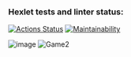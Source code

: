 ### Hexlet tests and linter status:
[![Actions Status](https://github.com/leonidbatoshkin/java-project-61/workflows/hexlet-check/badge.svg)](https://github.com/leonidbatoshkin/java-project-61/actions)
[![Maintainability](https://api.codeclimate.com/v1/badges/e5dad97fb7c459e59fec/maintainability)](https://codeclimate.com/github/leonidbatoshkin/java-project-61/maintainability)

![image](https://user-images.githubusercontent.com/46719906/219486041-df4edf76-f329-4fe0-82ad-71f86f9d9e20.png)
![Game2](https://user-images.githubusercontent.com/46719906/220104062-a171e8e0-af97-4550-8016-bd129346c13f.png)

